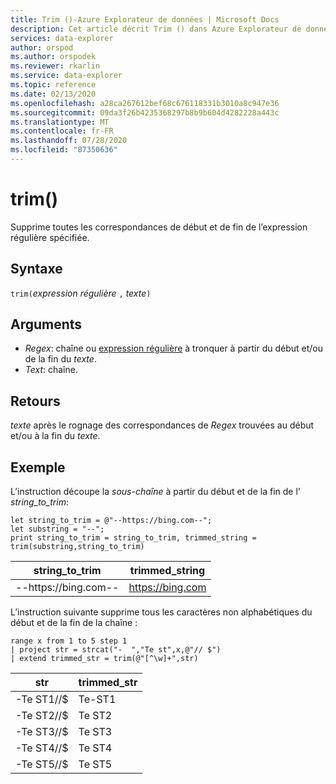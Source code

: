 ```yaml
---
title: Trim ()-Azure Explorateur de données | Microsoft Docs
description: Cet article décrit Trim () dans Azure Explorateur de données.
services: data-explorer
author: orspod
ms.author: orspodek
ms.reviewer: rkarlin
ms.service: data-explorer
ms.topic: reference
ms.date: 02/13/2020
ms.openlocfilehash: a28ca267612bef68c676118331b3010a8c947e36
ms.sourcegitcommit: 09da3f26b4235368297b8b9b604d4282228a443c
ms.translationtype: MT
ms.contentlocale: fr-FR
ms.lasthandoff: 07/28/2020
ms.locfileid: "87350636"
---
```

# <a name="trim"></a>trim()

Supprime toutes les correspondances de début et de fin de l’expression régulière spécifiée.

## <a name="syntax"></a>Syntaxe

`trim(`*expression régulière* `,` *texte*`)`

## <a name="arguments"></a>Arguments

* *Regex*: chaîne ou [expression régulière](re2.md) à tronquer à partir du début et/ou de la fin du *texte*.  
* *Text*: chaîne.

## <a name="returns"></a>Retours

*texte* après le rognage des correspondances de *Regex* trouvées au début et/ou à la fin du *texte*.

## <a name="example"></a>Exemple

L’instruction découpe la *sous-chaîne* à partir du début et de la fin de l' *string_to_trim*:

```kusto
let string_to_trim = @"--https://bing.com--";
let substring = "--";
print string_to_trim = string_to_trim, trimmed_string = trim(substring,string_to_trim)
```

|string_to_trim|trimmed_string|
|---|---|
|--https://bing.com--|https://bing.com|

L’instruction suivante supprime tous les caractères non alphabétiques du début et de la fin de la chaîne :

```kusto
range x from 1 to 5 step 1
| project str = strcat("-  ","Te st",x,@"// $")
| extend trimmed_str = trim(@"[^\w]+",str)
```

|str|trimmed_str|
|---|---|
|-Te ST1//$|Te-ST1|
|-Te ST2//$|Te ST2|
|-Te ST3//$|Te ST3|
|-Te ST4//$|Te ST4|
|-Te ST5//$|Te ST5|


 